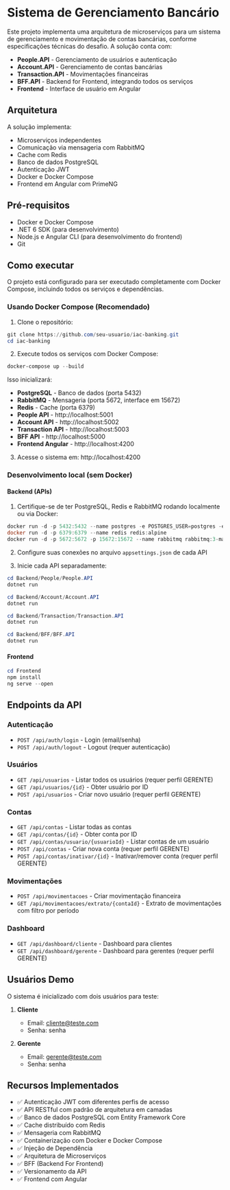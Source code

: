 # Sistema de Gerenciamento Bancário

Este projeto implementa uma arquitetura de microserviços para um sistema de
gerenciamento e movimentação de contas bancárias, conforme especificações
técnicas do desafio. A solução conta com:

- **People.API** - Gerenciamento de usuários e autenticação
- **Account.API** - Gerenciamento de contas bancárias
- **Transaction.API** - Movimentações financeiras
- **BFF.API** - Backend for Frontend, integrando todos os serviços
- **Frontend** - Interface de usuário em Angular

## Arquitetura

A solução implementa:

- Microserviços independentes
- Comunicação via mensageria com RabbitMQ
- Cache com Redis
- Banco de dados PostgreSQL
- Autenticação JWT
- Docker e Docker Compose
- Frontend em Angular com PrimeNG

## Pré-requisitos

- Docker e Docker Compose
- .NET 6 SDK (para desenvolvimento)
- Node.js e Angular CLI (para desenvolvimento do frontend)
- Git

## Como executar

O projeto está configurado para ser executado completamente com Docker Compose,
incluindo todos os serviços e dependências.

### Usando Docker Compose (Recomendado)

1. Clone o repositório:

```powershell
git clone https://github.com/seu-usuario/iac-banking.git
cd iac-banking
```

2. Execute todos os serviços com Docker Compose:

```powershell
docker-compose up --build
```

Isso inicializará:

- **PostgreSQL** - Banco de dados (porta 5432)
- **RabbitMQ** - Mensageria (porta 5672, interface em 15672)
- **Redis** - Cache (porta 6379)
- **People API** - http://localhost:5001
- **Account API** - http://localhost:5002
- **Transaction API** - http://localhost:5003
- **BFF API** - http://localhost:5000
- **Frontend Angular** - http://localhost:4200

3. Acesse o sistema em: http://localhost:4200

### Desenvolvimento local (sem Docker)

#### Backend (APIs)

1. Certifique-se de ter PostgreSQL, Redis e RabbitMQ rodando localmente ou via
   Docker:

```powershell
docker run -d -p 5432:5432 --name postgres -e POSTGRES_USER=postgres -e POSTGRES_PASSWORD=postgres -e POSTGRES_DB=bankingdb postgres:13
docker run -d -p 6379:6379 --name redis redis:alpine
docker run -d -p 5672:5672 -p 15672:15672 --name rabbitmq rabbitmq:3-management
```

2. Configure suas conexões no arquivo `appsettings.json` de cada API

3. Inicie cada API separadamente:

```powershell
cd Backend/People/People.API
dotnet run

cd Backend/Account/Account.API
dotnet run

cd Backend/Transaction/Transaction.API
dotnet run

cd Backend/BFF/BFF.API
dotnet run
```

#### Frontend

```powershell
cd Frontend
npm install
ng serve --open
```

## Endpoints da API

### Autenticação

- `POST /api/auth/login` - Login (email/senha)
- `POST /api/auth/logout` - Logout (requer autenticação)

### Usuários

- `GET /api/usuarios` - Listar todos os usuários (requer perfil GERENTE)
- `GET /api/usuarios/{id}` - Obter usuário por ID
- `POST /api/usuarios` - Criar novo usuário (requer perfil GERENTE)

### Contas

- `GET /api/contas` - Listar todas as contas
- `GET /api/contas/{id}` - Obter conta por ID
- `GET /api/contas/usuario/{usuarioId}` - Listar contas de um usuário
- `POST /api/contas` - Criar nova conta (requer perfil GERENTE)
- `POST /api/contas/inativar/{id}` - Inativar/remover conta (requer perfil
  GERENTE)

### Movimentações

- `POST /api/movimentacoes` - Criar movimentação financeira
- `GET /api/movimentacoes/extrato/{contaId}` - Extrato de movimentações com
  filtro por período

### Dashboard

- `GET /api/dashboard/cliente` - Dashboard para clientes
- `GET /api/dashboard/gerente` - Dashboard para gerentes (requer perfil GERENTE)

## Usuários Demo

O sistema é inicializado com dois usuários para teste:

1. **Cliente**

   - Email: cliente@teste.com
   - Senha: senha

2. **Gerente**
   - Email: gerente@teste.com
   - Senha: senha

## Recursos Implementados

- ✅ Autenticação JWT com diferentes perfis de acesso
- ✅ API RESTful com padrão de arquitetura em camadas
- ✅ Banco de dados PostgreSQL com Entity Framework Core
- ✅ Cache distribuído com Redis
- ✅ Mensageria com RabbitMQ
- ✅ Containerização com Docker e Docker Compose
- ✅ Injeção de Dependência
- ✅ Arquitetura de Microserviços
- ✅ BFF (Backend For Frontend)
- ✅ Versionamento da API
- ✅ Frontend com Angular
